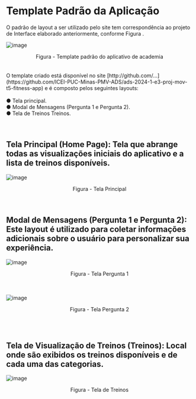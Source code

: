 # Template Padrão da Aplicação

O padrão de layout a ser utilizado pelo site tem correspondência ao projeto de Interface 
elaborado anteriormente, conforme Figura .

![image](https://github.com/ICEI-PUC-Minas-PMV-ADS/ads-2024-1-e3-proj-mov-t5-fitness-app/assets/129282137/f6f242dd-2f2c-4a15-aff4-5a077a925f03)
 
 <center> Figura  - Template padrão do aplicativo de academia </center>
<br><br>
O template criado está disponível no site [http://github.com/…](https://github.com/ICEI-PUC-Minas-PMV-ADS/ads-2024-1-e3-proj-mov-t5-fitness-app) e é composto pelos seguintes layouts: <br><br>
● Tela principal. <br>
● Modal de Mensagens (Pergunta 1 e Pergunta 2). <br>
● Tela de Treinos Treinos. <br>
<br><br>

## Tela Principal (Home Page): Tela que abrange todas as visualizações iniciais do aplicativo e a lista de treinos disponíveis. ##

![image](https://github.com/ICEI-PUC-Minas-PMV-ADS/ads-2024-1-e3-proj-mov-t5-fitness-app/assets/129282137/39fd9979-21f5-4f6f-a149-2a9c5dc40448)

<center>Figura  - Tela Principal</center>
<br><br>

## Modal de Mensagens (Pergunta 1 e Pergunta 2): Este layout é utilizado para coletar informações adicionais sobre o usuário para personalizar sua experiência. ##

![image](https://github.com/ICEI-PUC-Minas-PMV-ADS/ads-2024-1-e3-proj-mov-t5-fitness-app/assets/129282137/abad037d-1e70-4c55-ad48-3bb828fbbe8d)

<center>Figura  - Tela Pergunta 1</center>
<br><br>

![image](https://github.com/ICEI-PUC-Minas-PMV-ADS/ads-2024-1-e3-proj-mov-t5-fitness-app/assets/129282137/012b056a-1983-4fb7-be01-ebcbc5248ed3)
 
<center>Figura  - Tela Pergunta 2</center>

<br><br>

## Tela de Visualização de Treinos (Treinos): Local onde são exibidos os treinos disponíveis e de cada uma das categorias. ##

![image](https://github.com/ICEI-PUC-Minas-PMV-ADS/ads-2024-1-e3-proj-mov-t5-fitness-app/assets/129282137/6eb39aef-b4ee-4a02-b78c-9a7f82ea4e2d)

<center>Figura  - Tela de Treinos</center>


